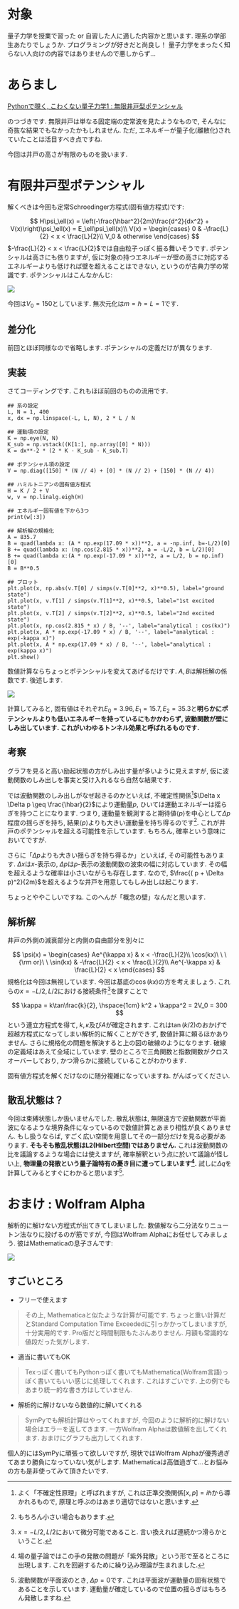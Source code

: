 <!---
	Pythonで覗くこわくない量子力学 : 2 - 有限井戸型ポテンシャル
-->

# 対象
量子力学を授業で習った or 自習した人に適した内容かと思います. 理系の学部生あたりでしょうか. プログラミングが好きだと尚良し！ 量子力学をまったく知らない人向けの内容ではありませんので悪しからず...

# あらまし
[Pythonで覗く, こわくない量子力学1 : 無限井戸型ポテンシャル](http://qiita.com/jabberwocky0139/items/136f34add9e522f2d3ff)

のつづきです. 無限井戸は単なる固定端の定常波を見たようなもので, そんなに奇抜な結果でもなかったかもしれません. ただ, エネルギーが量子化(離散化)されていたことは活目すべき点ですね. 

今回は井戸の高さが有限のものを扱います. 

# 有限井戸型ポテンシャル
解くべきは今回も定常Schroedinger方程式(固有値方程式)です:

$$
H\psi_\ell(x) = \left(-\frac{\hbar^2}{2m}\frac{d^2}{dx^2} + V(x)\right)\psi_\ell(x) = E_\ell\psi_\ell(x)\\
V(x) = \begin{cases}
0 & -\frac{L}{2} < x < \frac{L}{2}\\
V_0 & otherwise
\end{cases}
$$
$-\frac{L}{2} < x < \frac{L}{2}$では自由粒子っぽく振る舞いそうです. ポテンシャルは高さにも依りますが, 仮に対象の持つエネルギーが壁の高さに対応するエネルギーよりも低ければ壁を超えることはできない, というのが古典力学の常識です. ポテンシャルはこんなかんじ:

![](images/figure20.png)

今回は$V_0 = 150$としています. 無次元化は$m = \hbar = L = 1$です. 

## 差分化
前回とほぼ同様なので省略します. ポテンシャルの定義だけが異なります. 

## 実装
さてコーディングです. これもほぼ前回のものの流用です. 

```py3
## 系の設定
L, N = 1, 400
x, dx = np.linspace(-L, L, N), 2 * L / N

## 運動項の設定
K = np.eye(N, N)
K_sub = np.vstack((K[1:], np.array([0] * N)))
K = dx**-2 * (2 * K - K_sub - K_sub.T)

## ポテンシャル項の設定
V = np.diag([150] * (N // 4) + [0] * (N // 2) + [150] * (N // 4))

## ハミルトニアンの固有値方程式
H = K / 2 + V
w, v = np.linalg.eigh(H)

## エネルギー固有値を下から3つ
print(w[:3])

## 解析解の規格化
A = 835.7
B = quad(lambda x: (A * np.exp(17.09 * x))**2, a = -np.inf, b=-L/2)[0]
B += quad(lambda x: (np.cos(2.815 * x))**2, a = -L/2, b = L/2)[0] 
B += quad(lambda x:(A * np.exp(-17.09 * x))**2, a = L/2, b = np.inf)[0]
B = B**0.5

## プロット
plt.plot(x, np.abs(v.T[0] / simps(v.T[0]**2, x)**0.5), label="ground state")
plt.plot(x, v.T[1] / simps(v.T[1]**2, x)**0.5, label="1st excited state")
plt.plot(x, v.T[2] / simps(v.T[2]**2, x)**0.5, label="2nd excited state")
plt.plot(x, np.cos(2.815 * x) / B, '--', label="analytical : cos(kx)")
plt.plot(x, A * np.exp(-17.09 * x) / B, '--', label="analytical : exp(-kappa x)")
plt.plot(x, A * np.exp(17.09 * x) / B, '--', label="analytical : exp(kappa x)")
plt.show()
```
数値計算ならちょっとポテンシャルを変えてあげるだけです. $A, B$は解析解の係数です. 後述します. 

![](images/figure18.png)

計算してみると, 固有値はそれぞれ$E_0 = 3.96, E_1 = 15.7, E_2 = 35.3$と**明らかにポテンシャルよりも低いエネルギーを持っているにもかかわらず, 波動関数が壁にしみ出しています. これがいわゆるトンネル効果と呼ばれるものです.** 

## 考察
グラフを見ると高い励起状態の方がしみ出す量が多いように見えますが, 仮に波動関数のしみ出しを事実と受け入れるなら自然な結果です. 

では波動関数のしみ出しがなぜ起きるのかといえば, 不確定性関係[^1]$\Delta x \Delta p \geq \frac{\hbar}{2}$により運動量$p$, ひいては運動エネルギーは揺らぎを持つことになります. つまり, 運動量を観測すると期待値$\langle p\rangle$を中心として$\Delta p$程度の揺らぎを持ち, 結果$\langle p\rangle$よりも大きい運動量を持ち得るのです[^2]. これが井戸のポテンシャルを超える可能性を示しています. もちろん, 確率という意味においてですが.

さらに「$\Delta p$よりも大きい揺らぎを持ち得るか」といえば, その可能性もあります. $\Delta x$は$x$-表示の, $\Delta p$は$p$-表示の波動関数の波束の幅に対応しています. その幅を超えるような確率は小さいながらも存在します. なので, $\frac{( p + \Delta p)^2}{2m}$を超えるような井戸を用意してもしみ出しは起こります.

ちょっとややこしいですね. このへんが「概念の壁」なんだと思います.

## 解析解
井戸の外側の減衰部分と内側の自由部分を別々に

$$
\psi(x) = \begin{cases}
Ae^{\kappa x} & x < -\frac{L}{2}\\
\cos(kx)\ \ \ {\rm or}\ \ \sin(kx) & -\frac{L}{2} < x < \frac{L}{2}\\
Ae^{-\kappa x} & \frac{L}{2} < x
\end{cases}
$$
規格化は今回は無視しています. 今回は基底の$\cos(kx)$の方を考えましょう. これらの$x = -L/2, L/2$における接続条件[^3]を課すことで

$$
\kappa = k\tan\frac{k}{2}, \hspace{1cm} k^2 + \kappa^2 = 2V_0 = 300
$$
という連立方程式を得て, $k, \kappa$及び$A$が確定されます. これは$\tan(k/2)$のおかげで超越方程式になってしまい解析的に解くことができず, 数値計算に頼るほかありません. さらに規格化の問題を解決すると上の図の破線のようになります. 破線の定義域はあえて全域にしています. 壁のところで三角関数と指数関数がクロスオーバーしており, かつ滑らかに接続していることがわかります. 

固有値方程式を解くだけなのに随分複雑になっていますね. がんばってください. 

## 散乱状態は？
今回は束縛状態しか扱いませんでした. 散乱状態は, 無限遠方で波動関数が平面波になるような境界条件になっているので数値計算とあまり相性が良くありません. もし扱うならば, すごく広い空間を用意してその一部分だけを見る必要があります. **そもそも散乱状態はL2(Hilbert空間)ではありません.** これは波動関数の比を議論するような場合には使えますが, 確率解釈という点に於いて議論が怪しい上, **物理量の発散という量子論特有の憂き目に遭ってしまいます[^4].** 試しに$\Delta q$を計算してみるとすぐにわかると思います[^5].

# おまけ : Wolfram Alpha
解析的に解けない方程式が出てきてしまいました. 数値解なら二分法なりニュートン法なりに投げるのが筋ですが, 今回はWolfram Alphaにお任せしてみましょう. 彼はMathematicaの息子さんです:

![](images/figure19.png)

## すごいところ
* フリーで使えます

> その上, Mathematicaと似たような計算が可能です. ちょっと重い計算だとStandard Computation Time Exceededに引っかかってしまいますが, 十分実用的です. Pro版だと時間制限もたぶんありません. 月額も常識的な値段だった気がします. 

* 適当に書いてもOK

> Texっぽく書いてもPythonっぽく書いてもMathematica(Wolfram言語)っぽく書いてもいい感じに処理してくれます. これはすごいです. 上の例でもあまり統一的な書き方はしていません. 

* 解析的に解けないなら数値的に解いてくれる

> SymPyでも解析計算はやってくれますが, 今回のように解析的に解けない場合はエラーを返してきます. 一方Wolfram Alphaは数値解を出してくれます. おまけにグラフも出力してくれます. 

個人的にはSymPyに頑張って欲しいですが, 現状ではWolfram Alphaが優秀過ぎてあまり勝負になっていない気がします. Mathematicaは高価過ぎて...とお悩みの方も是非使ってみて頂きたいです. 




[^1]: よく「不確定性原理」と呼ばれますが, これは正準交換関係$[x, p] = i\hbar$から導かれるもので, 原理と呼ぶのはあまり適切ではないと思います. 

[^2]: もちろん小さい場合もあります. 

[^3]: $x = -L/2, L/2$において微分可能であること. 言い換えれば連続かつ滑らかということ. 

[^4]: 場の量子論ではこの手の発散の問題が「紫外発散」という形で至るところに出現します. これを回避するために繰り込み理論が生まれました.

[^5]: 波動関数が平面波のとき, $\Delta p = 0$です. これは平面波が運動量の固有状態であることを示しています. 運動量が確定しているので位置の揺らぎはもちろん発散しますね. 
